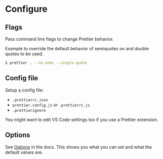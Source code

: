 # Configure

## Flags

Pass command line flags to change Prettier behavior.

Example to override the default behavior of semiquotes on and double quotes to be used.

```sh
$ prettier . --no-semi --single-quote
```


## Config file

Setup a config file:

- `.prettierrc.json`
- `prettier.config.js` or `.prettierrc.js`
- `.prettierignore`

You might want to edit VS Code settings too if you use a Prettier extension.


## Options

See [Options](https://prettier.io/docs/en/options.html) in the docs. This shows you what you can set and what the default values are.


